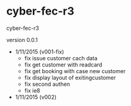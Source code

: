 # cyber-fec-r3
cyber-fec-r3

version 0.0.1
 - 1/11/2015 (v001-fix)
   - fix issue customer cach data
   - fix get customer with readcard
   - fix get booking with case new customer
   - fix display layout of exitingcustomer
   - fix second authen
   - fix ie8
 - 1/11/2015 (v002)